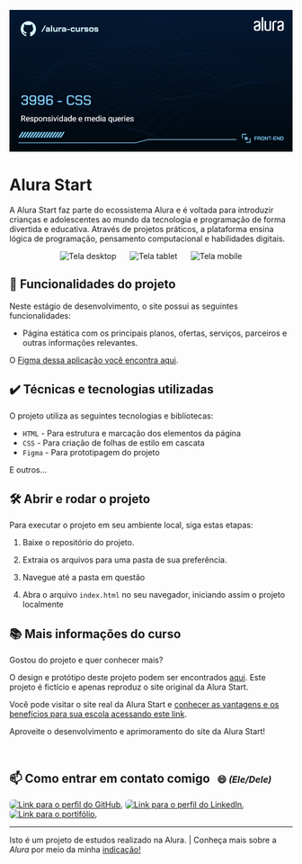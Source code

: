 ![Alura Start](./assets/imagens/thumb.png)

# Alura Start

A Alura Start faz parte do ecossistema Alura e é voltada para introduzir crianças e adolescentes ao mundo da tecnologia e programação de forma divertida e educativa. Através de projetos práticos, a plataforma ensina lógica de programação, pensamento computacional e habilidades digitais.

<p align="center">
  <img src="./desktop.png" alt="Tela desktop" width="30%" style="vertical-align: top; margin-right: 20px;" />
  <img src="./tablet.png" alt="Tela tablet" width="20%" style="vertical-align: top; margin-right: 20px;"/>
  <img src="./mobile.png" alt="Tela mobile" width="10%" style="vertical-align: top;"/>
</p>

## 🔨 Funcionalidades do projeto

Neste estágio de desenvolvimento, o site possui as seguintes funcionalidades:

- Página estática com os principais planos, ofertas, serviços, parceiros e outras informações relevantes.

O [Figma dessa aplicação você encontra aqui](https://www.figma.com/community/file/1410337229734538357).

## ✔️ Técnicas e tecnologias utilizadas

O projeto utiliza as seguintes tecnologias e bibliotecas:

- `HTML` - Para estrutura e marcação dos elementos da página
- `CSS` - Para criação de folhas de estilo em cascata
- `Figma` - Para prototipagem do projeto

E outros...

## 🛠️ Abrir e rodar o projeto

Para executar o projeto em seu ambiente local, siga estas etapas:

1. Baixe o repositório do projeto.

1. Extraia os arquivos para uma pasta de sua preferência.

1. Navegue até a pasta em questão

1. Abra o arquivo `index.html` no seu navegador, iniciando assim o projeto localmente

## 📚 Mais informações do curso

Gostou do projeto e quer conhecer mais?

O design e protótipo deste projeto podem ser encontrados [aqui](https://www.figma.com/community/file/1410337229734538357). Este projeto é fictício e apenas reproduz o site original da Alura Start. 

Você pode visitar o site real da Alura Start e [conhecer as vantagens e os benefícios para sua escola acessando este link](https://www.alurastart.com.br/).

Aproveite o desenvolvimento e aprimoramento do site da Alura Start!

<br />

<h2> 📫 Como entrar em contato comigo <span style="font-size: 1rem; padding: 0.5rem">😄 <em>(Ele/Dele)</em></span></h2>

<p>
    <a href="https://github.com/danilo-batista"><img style="border-radius: 0.375rem" src="https://img.shields.io/badge/github-555?style=for-the-badge&logo=github" alt="Link para o perfil do GitHub." loading="lazy" /></a>
    <a href="https://www.linkedin.com/in/danilobatista"><img style="border-radius: 0.375rem;" src="https://img.shields.io/badge/linkedin-333?style=for-the-badge&logo=linkedin" alt="Link para o perfil do LinkedIn." loading="lazy" /></a>
    <a href="https://www.danilobatista.com"><img style="border-radius: 0.375rem" src="https://img.shields.io/badge/portfolio-222?style=for-the-badge&logo=microsoftedge" alt="Link para o portifólio." loading="lazy" /></a>
</p>
<hr />

Isto é um projeto de estudos realizado na Alura. | Conheça mais sobre a _Alura_ por meio da minha [indicação!](https://www.alura.com.br/indica-dev/danilo-batista)
